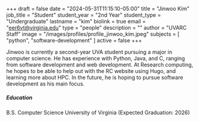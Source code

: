 +++
draft = false
date = "2024-05-31T11:15:10-05:00"
title = "Jinwoo Kim"
job_title = "Student"
student_year = "2nd Year"
student_type = "Undergraduate"
lastname = "kim"
biolink = true
email = "eer6vt@virginia.edu"
type = "people"
description = ""
author = "UVARC Staff"
image = "/images/profiles/profile_jinwoo_kim.jpeg"
subjects = [
  "python", "software-development"
]
active = false
+++

Jinwoo is currently a second-year UVA student pursuing a major in computer science. He has experience with Python, Java, and C, ranging from software development and web development. At Research computing, he hopes to be able to help out with the RC website using Hugo, and learning more about HPC. In the future, he is hoping to pursue software development as his main focus.

##### Education

B.S. Computer Science
University of Virginia (Expected Graduation: 2026)

<!-- **Summer 2024 Presentation:**
{{< youtube Wz86jF-d5F4 >}} -->

